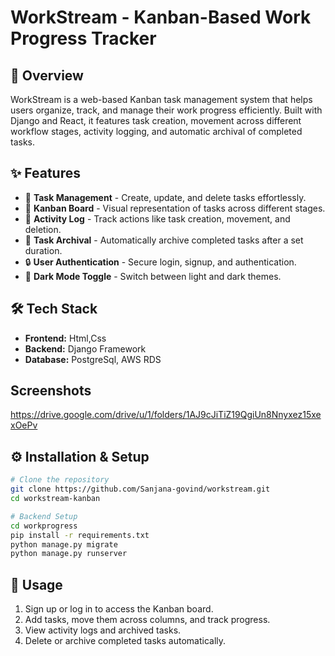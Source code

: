 
# WorkStream - Kanban-Based Work Progress Tracker

## 🚀 Overview
WorkStream is a web-based Kanban task management system that helps users organize, track, and manage their work progress efficiently. Built with Django and React, it features task creation, movement across different workflow stages, activity logging, and automatic archival of completed tasks.

## ✨ Features
- 📝 **Task Management** - Create, update, and delete tasks effortlessly.
- 📌 **Kanban Board** - Visual representation of tasks across different stages.
- 🔄 **Activity Log** - Track actions like task creation, movement, and deletion.
- 📂 **Task Archival** - Automatically archive completed tasks after a set duration.
- 🔒 **User Authentication** - Secure login, signup, and authentication.
- 🌙 **Dark Mode Toggle** - Switch between light and dark themes.

## 🛠️ Tech Stack
- **Frontend:** Html,Css
- **Backend:** Django Framework
- **Database:** PostgreSql, AWS RDS

## Screenshots
https://drive.google.com/drive/u/1/folders/1AJ9cJiTiZ19QgiUn8Nnyxez15xexOePv


## ⚙️ Installation & Setup
```bash
# Clone the repository
git clone https://github.com/Sanjana-govind/workstream.git
cd workstream-kanban

# Backend Setup
cd workprogress
pip install -r requirements.txt
python manage.py migrate
python manage.py runserver

```

## 📌 Usage
1. Sign up or log in to access the Kanban board.
2. Add tasks, move them across columns, and track progress.
3. View activity logs and archived tasks.
4. Delete or archive completed tasks automatically.

